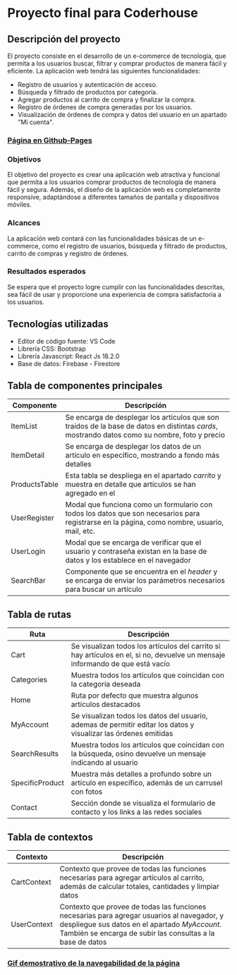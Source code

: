 # Proyecto final para Coderhouse

## Descripción del proyecto
El proyecto consiste en el desarrollo de un e-commerce de tecnología, que permita a los usuarios buscar, filtrar y comprar productos de manera fácil y eficiente. La aplicación web tendrá las siguientes funcionalidades:

- Registro de usuarios y autenticación de acceso.
- Búsqueda y filtrado de productos por categoría.
- Agregar productos al carrito de compra y finalizar la compra.
- Registro de órdenes de compra generadas por los usuarios.
- Visualización de órdenes de compra y datos del usuario en un apartado "Mi cuenta".

### [Página en Github-Pages](https://patricio97m.github.io/E-commerce-React/)

### Objetivos
El objetivo del proyecto es crear una aplicación web atractiva y funcional que permita a los usuarios comprar productos de tecnología de manera fácil y segura. Además, el diseño de la aplicación web es completamente responsive, adaptándose a diferentes tamaños de pantalla y dispositivos móviles.

### Alcances
La aplicación web contará con las funcionalidades básicas de un e-commerce, como el registro de usuarios, búsqueda y filtrado de productos, carrito de compras y registro de órdenes.

### Resultados esperados
Se espera que el proyecto logre cumplir con las funcionalidades descritas, sea fácil de usar y proporcione una experiencia de compra satisfactoria a los usuarios.

## Tecnologías utilizadas
- Editor de código fuente: VS Code
- Librería CSS: Bootstrap
- Librería Javascript: React Js 18.2.0
- Base de datos: Firebase - Firestore

## Tabla de componentes principales

| Componente    | Descripción                                                                                                                                   |
| ------------- | --------------------------------------------------------------------------------------------------------------------------------------------- |
| ItemList      | Se encarga de desplegar los artículos que son traidos de la base de datos en distintas *cards*, mostrando datos como su nombre, foto y precio |
| ItemDetail    | Se encarga de desplegar los datos de un artículo en específico, mostrando a fondo más detalles                                                |
| ProductsTable | Esta tabla se despliega en el apartado *carrito* y muestra en detalle que artículos se han agregado en el                                     |
| UserRegister  | Modal que funciona como un formulario con todos los datos que son necesarios para registrarse en la página, como nombre, usuario, mail, etc.  |
| UserLogin     | Modal que se encarga de verificar que el usuario y contraseña existan en la base de datos y los establece en el navegador                     |
| SearchBar     | Componente que se encuentra en el *header* y se encarga de enviar los parámetros necesarios para buscar un artículo                           |

## Tabla de rutas

| Ruta              | Descripción                                                                                                                                   |
| ----------------- | --------------------------------------------------------------------------------------------------------------------------------------------- |
| Cart              | Se visualizan todos los artículos del carrito si hay artículos en el, si no, devuelve un mensaje informando de que está vacío                 |
| Categories        | Muestra todos los artículos que coincidan con la categoría deseada                                                                            |
| Home              | Ruta por defecto que muestra algunos artículos destacados                                                                                     |
| MyAccount         | Se visualizan todos los datos del usuario, ademas de permitir editar los datos y visualizar las órdenes emitidas                              |
| SearchResults     | Muestra todos los artículos que coincidan con la búsqueda, osino devuelve un mensaje indicando al usuario                                     |
| SpecificProduct   | Muestra más detalles a profundo sobre un artículo en específico, además de un carrusel con fotos                                              |
| Contact           | Sección donde se visualiza el formulario de contacto y los links a las redes sociales                                                         |

## Tabla de contextos

| Contexto          | Descripción                                                                                                                                       |
| -------------     | ------------------------------------------------------------------------------------------------------------------------------------------------  |
| CartContext       | Contexto que provee de todas las funciones necesarias para agregar artículos al carrito, además de calcular totales, cantidades y limpiar datos   |
| UserContext       | Contexto que provee de todas las funciones necesarias para agregar usuarios al navegador, y despliegue sus datos en el apartado *MyAccount*. También se encarga de subir las consultas a la base de datos       |

### [Gif demostrativo de la navegabilidad de la página](https://drive.google.com/file/d/12iPbv-NLi-uBkyDnT8j34VLi3PcR4x8D/view?usp=share_link ) 
